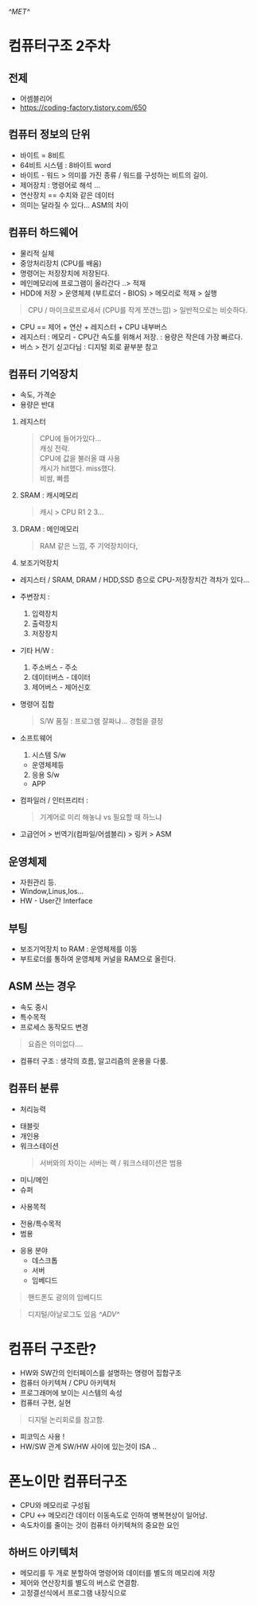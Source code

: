 
*^*MET*^* 
# 컴퓨터구조 2주차
## 전제 
- 어셈블리어
- https://coding-factory.tistory.com/650

## 컴퓨터 정보의 단위
- 바이트 = 8비트
- 64비트 시스템 : 8바이트 word
- 바이트 - 워드 > 의미를 가진 종류 / 워드를 구성하는 비트의 길이.
- 제어장치 : 명령어로 해석 ... 
- 연산장치 == 수치와 같은 데이터
- 의미는 달라질 수 있다... ASM의 차이

## 컴퓨터 하드웨어 
- 물리적 실체
- 중앙처리장치 (CPU를 배움)
- 명령어는 저장장치에 저장된다.
- 메인메모리에 프로그램이 올라간다 ..> 적재
- HDD에 저장 > 운영체제 (부트로더 - BIOS) > 메모리로 적재 > 실행
> CPU / 마이크로프로세서 (CPU를 작게 쪼갠느낌) > 일반적으로는 비슷하다.
- CPU == 제어 + 연산 + 레지스터 + CPU 내부버스
- 레지스터 : 메모리 - CPU간 속도를 위해서 저장. : 용량은 작은데 가장 빠르다.
- 버스 > 전기 싣고다님 : 디지털 회로 끝부분 참고

## 컴퓨터 기억장치 
- 속도, 가격순 
- 용량은 반대
1. 레지스터
    > CPU에 들어가있다...    
    > 캐싱 전략.     
    > CPU에 값을 불러올 떄 사용  
    > 캐시가 hit했다. miss했다.  
    > 비쌈, 빠름
1. SRAM : 캐시메모리
    > 캐시 > CPU R1 2 3...
2. DRAM : 메인메모리
    > RAM 같은 느낌, 주 기억장치이다,
3. 보조기억장치

- 레지스터 / SRAM, DRAM / HDD,SSD 층으로 CPU-저장장치간 격차가 있다... 

- 주변장치 :
  1. 입력장치
  2. 출력장치
  3. 저장장치

- 기타 H/W :
  1. 주소버스 - 주소
  2. 데이터버스 - 데이터
  3. 제어버스 - 제어신호

- 명령어 집합
  > S/W 품질 : 프로그램 잘짜냐... 경험을 결정
- 소프트웨어 
  1. 시스템 S/w
   - 운영체제등
  2. 응용 S/w
   - APP 
  
- 컴파일러 / 인터프리터 :
  > 기계어로 미리 해놓냐 vs 필요할 때 하느냐

- 고급언어 > 번역기(컴파일/어셈블리) > 링커 > ASM

## 운영체제
- 자원관리 등. 
- Window,Linus,Ios...
- HW - User간 Interface 

## 부팅
- 보조기억장치 to RAM : 운영체제를 이동
- 부트로더를 통하여 운영체제 커널을 RAM으로 올린다.

## ASM 쓰는 경우
- 속도 중시
- 특수목적
- 프로세스 동작모드 변경
> 요즘은 의미없다....
- 컴퓨터 구조 : 생각의 흐름, 알고리즘의 운용을 다룸.

## 컴퓨터 분류
* 처리능력
- 태블릿
- 개인용
- 워크스테이션
  > 서버와의 차이는 서버는 랙 / 워크스테이션은 범용
- 미니/메인
- 슈퍼

* 사용목적
- 전용/특수목적
- 범용

* 응용 분야
  - 데스크톱
  - 서버
  - 임베디드
 > 핸드폰도 광의의 임베디드

> 디지털/아날로그도 있음
*^*ADV*^*
# 컴퓨터 구조란?
- HW와 SW간의 인터페이스를 설명하는 명령어 집합구조
- 컴퓨터 아키텍쳐 / CPU 아키텍처
- 프로그래머에 보이는 시스템의 속성
- 컴퓨터 구현, 실현
> 디지털 논리회로를 참고함.
- 피코믹스 사용 !
- HW/SW 관계
  SW/HW 사이에 있는것이 ISA ..

# 폰노이만 컴퓨터구조
- CPU와 메모리로 구성됨
- CPU <-> 메모리간 데이터 이동속도로 인하여 병복현상이 일어남.
- 속도차이를 줄이는 것이 컴퓨터 아키텍쳐의 중요한 요인

## 하버드 아키텍처
- 메모리를 두 개로 분할하여 명령어와 데이터를 별도의 메모리에 저장
- 제어와 연산장치를 별도의 버스로 연결함.
- 고정결선식에서 프로그램 내장식으로